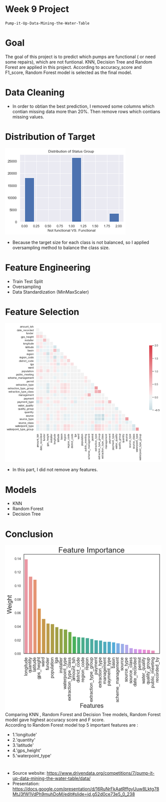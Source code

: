 # Week 9 Project  
`Pump-it-Up-Data-Mining-the-Water-Table`

# Goal
The goal of this project is to predict which pumps are functional ( or need some repairs), which are not funtional. KNN, Decision Tree and Random Forest are applied in this project. According to accuracy_score and F1_score, Random Forest model is selected as the final model. 

# Data Cleaning  
- In order to obtian the best prediction, I removed some columns which contian missing data more than 20%. Then remove rows which contians missing values.

# Distribution of Target
![distribution_of_target.png](distribution_of_target.png)
 - Because the target size for each class is not balanced, so I applied oversampling method to balance the class size.
# Feature Engineering
- Train Test Split
- Oversampling
- Data Standardization (MinMaxScaler)

# Feature Selection
![matrix.png](matrix.png)
- In this part, I did not remove any features.  

# Models
- KNN         
- Random Forest 
- Decision Tree
# Conclusion
![feature_importance.png](feature_importance.png)
Comparing KNN , Random Forest and Decision Tree models, Random Forest model gave highest accuracy score and F score.  
According to Random Forest model top 5 important features are :
 * 1.'longitude' 
 * 2.'quantity'
 * 3.'latitude'
 * 4.'gps_height'
 * 5.'waterpoint_type'
 
 
 #    
- Source website: https://www.drivendata.org/competitions/7/pump-it-up-data-mining-the-water-table/data/
- Presentation:
https://docs.google.com/presentation/d/16RuNrFkAatRffgyUuw8Lktg78MtJ3fW1VdPh9muhDoM/edit#slide=id.g52d0ce73e5_0_238
